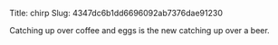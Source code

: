 Title: chirp
Slug: 4347dc6b1dd6696092ab7376dae91230

Catching up over coffee and eggs is the new catching up over a beer.
